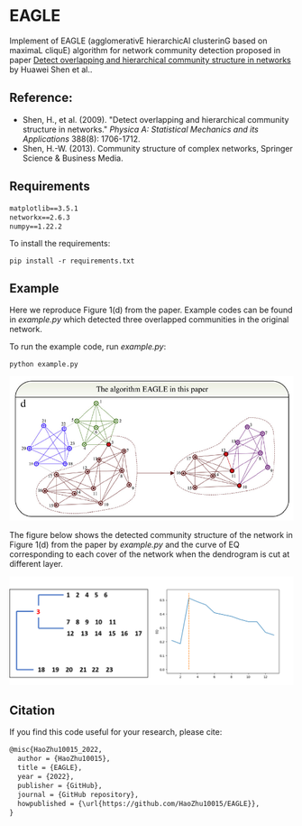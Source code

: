 # EAGLE

Implement of EAGLE (agglomerativE hierarchicAl clusterinG based on maximaL cliquE) algorithm for network community detection proposed in paper [Detect overlapping and hierarchical community structure in networks](https://arxiv.org/pdf/0810.3093.pdf) by Huawei Shen et al..

## Reference: 

* Shen, H., et al. (2009). "Detect overlapping and hierarchical community structure in networks." *Physica A: Statistical Mechanics and its Applications* 388(8): 1706-1712.
* Shen, H.-W. (2013). Community structure of complex networks, Springer Science & Business Media.

## Requirements

```text
matplotlib==3.5.1
networkx==2.6.3
numpy==1.22.2
```

To install the requirements:

```text
pip install -r requirements.txt
```

## Example


Here we reproduce Figure 1(d) from the paper. Example codes can be found in *example.py* which detected three overlapped communities in the original network. 

To run the example code, run *example.py*:

```text
python example.py
```

![Figure 1(d)](./media/fig_1d.png) 

The figure below shows the detected community structure of the network in Figure 1(d) from the paper by *example.py* and the curve of EQ corresponding to each cover
of the network when the dendrogram is cut at different layer.

![Result](./media/result.png)

## Citation

If you find this code useful for your research, please cite:

```
@misc{HaoZhu10015_2022,
  author = {HaoZhu10015},
  title = {EAGLE},
  year = {2022},
  publisher = {GitHub},
  journal = {GitHub repository},
  howpublished = {\url{https://github.com/HaoZhu10015/EAGLE}},
}
```
